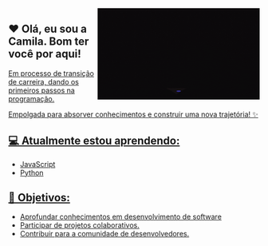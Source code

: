 <img src = "banner.gif" width = "325px" align = "right">

## ❤ **Olá, eu sou a Camila. Bom ter você por aqui!**

  <div id="badges">
  <a href = "https://github.com/medeiroscamila">
</div>

Em processo de transição de carreira, dando os primeiros passos na programação. <div>
Empolgada para absorver conhecimentos e construir uma nova trajetória! ✨
</div>

## 💻 Atualmente estou aprendendo:

- JavaScript
- Python


## 🎯 Objetivos:

- Aprofundar conhecimentos em desenvolvimento de software
- Participar de projetos colaborativos.
- Contribuir para a comunidade de desenvolvedores.

